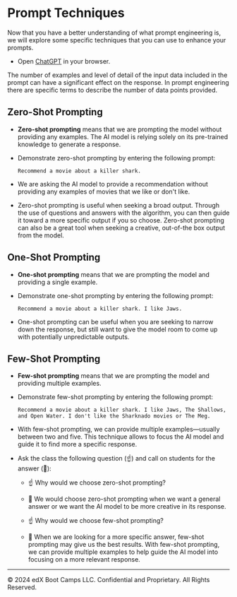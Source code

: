 # Prompt Techniques

Now that you have a better understanding of what prompt engineering is, we will explore some specific techniques that you can use to enhance your prompts.

* Open [ChatGPT](https://chatgpt.com/) in your browser.

The number of examples and level of detail of the input data included in the prompt can have a significant effect on the response. In prompt engineering there are specific terms to describe the number of data points provided.

## Zero-Shot Prompting

* **Zero-shot prompting** means that we are prompting the model without providing any examples. The AI model is relying solely on its pre-trained knowledge to generate a response.

* Demonstrate zero-shot prompting by entering the following prompt:

  ```text
  Recommend a movie about a killer shark.
  ```

* We are asking the AI model to provide a recommendation without providing any examples of movies that we like or don't like.

* Zero-shot prompting is useful when seeking a broad output. Through the use of questions and answers with the algorithm, you can then guide it toward a more specific output if you so choose. Zero-shot prompting can also be a great tool when seeking a creative, out-of-the box output from the model.

## One-Shot Prompting

* **One-shot prompting** means that we are prompting the model and providing a single example.

* Demonstrate one-shot prompting by entering the following prompt:

  ```text
  Recommend a movie about a killer shark. I like Jaws.
  ```

* One-shot prompting can be useful when you are seeking to narrow down the response, but still want to give the model room to come up with potentially unpredictable outputs.

## Few-Shot Prompting

* **Few-shot prompting** means that we are prompting the model and providing multiple examples.

* Demonstrate few-shot prompting by entering the following prompt:

  ```text
  Recommend a movie about a killer shark. I like Jaws, The Shallows, and Open Water. I don't like the Sharknado movies or The Meg.
  ```

* With few-shot prompting, we can provide multiple examples&mdash;usually between two and five. This technique allows to focus the AI model and guide it to find more a specific response.

* Ask the class the following question (☝️) and call on students for the answer (🙋):

  * ☝️ Why would we choose zero-shot prompting?

  * 🙋 We would choose zero-shot prompting when we want a general answer or we want the AI model to be more creative in its response.

  * ☝️ Why would we choose few-shot prompting?

  * 🙋 When we are looking for a more specific answer, few-shot prompting may give us the best results. With few-shot prompting, we can provide multiple examples to help guide the AI model into focusing on a more relevant response.

---
© 2024 edX Boot Camps LLC. Confidential and Proprietary. All Rights Reserved.
